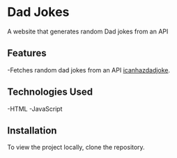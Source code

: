 # Dad Jokes

 A website that generates random Dad jokes from an API

## Features

-Fetches random dad jokes from an API [icanhazdadjoke](https://icanhazdadjoke.com/api).

## Technologies Used

-HTML
-JavaScript

## Installation

To view the project locally, clone the repository.
